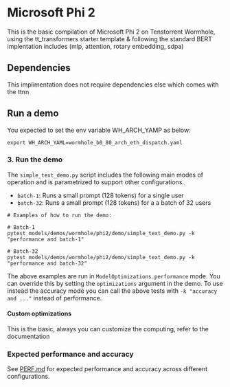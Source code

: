 # Microsoft Phi 2

This is the basic compilation of Microsoft Phi 2 on Tenstorrent Wormhole, using the tt_transformers starter template & following the standard BERT implentation includes (mlp, attention, rotary embedding, sdpa)

## Dependencies
This implimentation does not require dependencies else which comes with the ttnn

## Run a demo
You expected to set the env variable WH_ARCH_YAMP as below:

```
export WH_ARCH_YAML=wormhole_b0_80_arch_eth_dispatch.yaml
```

### 3. Run the demo

The `simple_text_demo.py` script includes the following main modes of operation and is parametrized to support other configurations.

- `batch-1`: Runs a small prompt (128 tokens) for a single user
- `batch-32`: Runs a small prompt (128 tokens) for a a batch of 32 users

```
# Examples of how to run the demo:

# Batch-1
pytest models/demos/wormhole/phi2/demo/simple_text_demo.py -k "performance and batch-1"

# Batch-32
pytest models/demos/wormhole/phi2/demo/simple_text_demo.py -k "performance and batch-32"

```

The above examples are run in `ModelOptimizations.performance` mode. You can override this by setting the `optimizations` argument in the demo. To use instead the accuracy mode you can call the above tests with `-k "accuracy and ..."` instead of performance.

#### Custom optimizations
This is the basic, always you can customize the computing, refer to the documentation

### Expected performance and accuracy

See [PERF.md](PERF.md) for expected performance and accuracy across different configurations.
